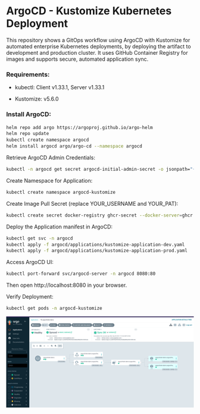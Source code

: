 
# ArgoCD - Kustomize Kubernetes Deployment

This repository shows a GitOps workflow using ArgoCD with Kustomize for automated enterprise Kubernetes deployments, by deploying the artifact to development and production cluster. It uses GitHub Container Registry for images and supports secure, automated application sync.

### Requirements:
- kubectl: Client v1.33.1, Server v1.33.1

- Kustomize: v5.6.0

[//]: # (- Helm: v3.18.6)

### Install ArgoCD: 

```bash
helm repo add argo https://argoproj.github.io/argo-helm 
helm repo update 
kubectl create namespace argocd 
helm install argocd argo/argo-cd --namespace argocd
```

Retrieve ArgoCD Admin Credentials: 
```bash
kubectl -n argocd get secret argocd-initial-admin-secret -o jsonpath="{.data.password}" | base64 -d
```

Create Namespace for Application: 
```bash
kubectl create namespace argocd-kustomize
```

Create Image Pull Secret (replace YOUR_USERNAME and YOUR_PAT): 
```bash
kubectl create secret docker-registry ghcr-secret --docker-server=ghcr.io --docker-username=YOUR_USERNAME --docker-password=YOUR_PAT --namespace=argocd-kustomize
```


Deploy the Application manifest in ArgoCD: 

```bash
kubectl get svc -n argocd 
kubectl apply -f argocd/applications/kustomize-application-dev.yaml
kubectl apply -f argocd/applications/kustomize-application-prod.yaml
```

Access ArgoCD UI: 
```bash
kubectl port-forward svc/argocd-server -n argocd 8080:80 
```

Then open http://localhost:8080 in your browser.

Verify Deployment: 
```bash
kubectl get pods -n argocd-kustomize
```

![alt text](img/img.png)







 